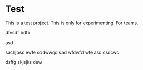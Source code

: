 
# Test
This is a test project. This is only for experimenting.
For teams.


dfvsdf bdfb

asd

sachjbsc
ewfe
sqdwwqd
sad
wfdwfd
wfe
asc
csdcwc

dsffg
skjsjks
dew
